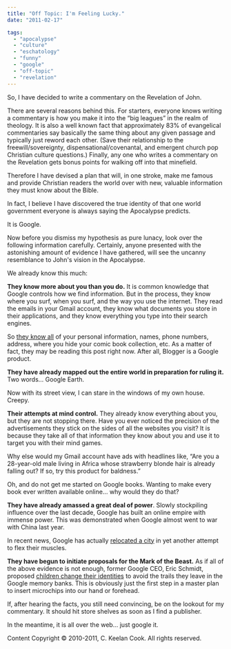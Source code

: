 ```yaml
---
title: "Off Topic: I'm Feeling Lucky."
date: "2011-02-17"

tags: 
  - "apocalypse"
  - "culture"
  - "eschatology"
  - "funny"
  - "google"
  - "off-topic"
  - "revelation"
---
```


So, I have decided to write a commentary on the Revelation of John. 

There are several reasons behind this. For starters, everyone knows writing a commentary is how you make it into the “big leagues” in the realm of theology. It is also a well known fact that approximately 83% of evangelical commentaries say basically the same thing about any given passage and typically just reword each other. (Save their relationship to the freewill/sovereignty, dispensational/covenantal, and emergent church pop Christian culture questions.) Finally, any one who writes a commentary on the Revelation gets bonus points for walking off into that minefield.

Therefore I have devised a plan that will, in one stroke, make me famous and provide Christian readers the world over with new, valuable information they must know about the Bible.

In fact, I believe I have discovered the true identity of that one world government everyone is always saying the Apocalypse predicts.

It is Google.

Now before you dismiss my hypothesis as pure lunacy, look over the following information carefully. Certainly, anyone presented with the astonishing amount of evidence I have gathered, will see the uncanny resemblance to John's vision in the Apocalypse.

We already know this much:

**They know more about you than you do.** It is common knowledge that Google controls how we find information. But in the process, they know where you surf, when you surf, and the way you use the internet. They read the emails in your Gmail account, they know what documents you store in their applications, and they know everything you type into their search engines. 

So [they know all](http://www.computerworld.com/s/article/337791/What_Google_Knows_About_You) of your personal information, names, phone numbers, address, where you hide your comic book collection, etc. As a matter of fact, they may be reading this post right now. After all, Blogger is a Google product. 

**They have already mapped out the entire world in preparation for ruling it.** Two words... Google Earth.

Now with its street view, I can stare in the windows of my own house. Creepy.

**Their attempts at mind control.** They already know everything about you, but they are not stopping there. Have you ever noticed the precision of the advertisements they stick on the sides of all the websites you visit? It is because they take all of that information they know about you and use it to target you with their mind games.

Why else would my Gmail account have ads with headlines like, “Are you a 28-year-old male living in Africa whose strawberry blonde hair is already falling out? If so, try this product for baldness.”

Oh, and do not get me started on Google books. Wanting to make every book ever written available online... why would they do that?

**They have already amassed a great deal of power**. Slowly stockpiling influence over the last decade, Google has built an online empire with immense power. This was demonstrated when Google almost went to war with China last year.

In recent news, Google has actually [relocated a city](http://www.nbcmiami.com/news/local-beat/All-Powerful-Google-Erases-South-Florida-City-from-the-Earth-103306819.html) in yet another attempt to flex their muscles.

**They have begun to initiate proposals for the Mark of the Beast.** As if all of the above evidence is not enough, former Google CEO, Eric Schmidt, proposed [children change their identities](http://gawker.com/#!5614198) to avoid the trails they leave in the Google memory banks. This is obviously just the first step in a master plan to insert microchips into our hand or forehead.

If, after hearing the facts, you still need convincing, be on the lookout for my commentary. It should hit store shelves as soon as I find a publisher.

In the meantime, it is all over the web... just google it.

Content Copyright © 2010-2011, C. Keelan Cook. All rights reserved.
